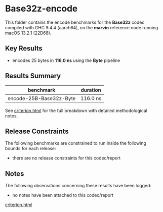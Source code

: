 # Base32z-encode

This folder contains the encode benchmarks for the **Base32z** codec compiled with GHC 9.4.4 (aarch64), on the 
**marvin** reference node running macOS 13.2.1 (22D68).

## Key Results

* encodes 25 bytes in **116.0 ns** using the **Byte** pipeline

## Results Summary

| benchmark               | duration |
| ----------------------- | -------- |
| encode-25B-Base32z-Byte | 116.0 ns |

See [criterion.html](criterion.html) for the full breakdown with detailed methodological notes.

## Release Constraints

The following benchmarks are constrained to run inside the following bounds for each release:

* there are no release constraints for this codec/report

## Notes

The following observations concerning these results have been logged:
* no notes have been attached to this codec/report

[criterion.html](criterion.html)

